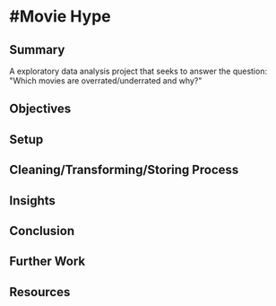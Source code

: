 #Movie Hype
==============================

## Summary
A exploratory data analysis project that seeks to answer the question: "Which movies are overrated/underrated and why?"

## Objectives

## Setup

## Cleaning/Transforming/Storing Process

## Insights

## Conclusion

## Further Work

## Resources
